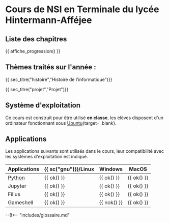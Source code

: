 # Cours de NSI en Terminale du lycée Hintermann-Afféjee

## Liste des chapitres 

{{ affiche_progression() }} 
 
## Thèmes traités sur l'année :

{{ sec_titre("histoire","Histoire de l'informatique")}}

{{ sec_titre("projet","Projet")}}



## Système d'exploitation

Ce cours est construit pour être utilisé **en classe**, les élèves disposent d'un ordinateur fonctionnant sous [Ubuntu](https://www.ubuntu.com){target=_blank}. 

## Applications

Les applications suivants sont utilisés dans le cours, leur compatibilité avec les systèmes d'exploitation est indiqué. 

| Applications | {{ sc("gnu")}}/Linux | Windows | MacOS |
| ----------|----------------------|------------|----------|
| [Python](../install)    | {{ ok() }}           | {{ ok() }} | {{ ok() }} |
| Jupyter   | {{ ok() }}           | {{ ok() }} | {{ ok() }} |
| Filius    | {{ ok() }}           | {{ ok() }} | {{ ok() }} |
| Gameshell | {{ ok() }}           | {{ nok() }} | {{ ok() }} |



--8<-- "includes/glossaire.md"